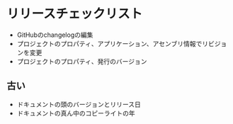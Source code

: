 # リリースチェックリスト

- GitHubのchangelogの編集
- プロジェクトのプロパティ、アプリケーション、アセンブリ情報でリビジョンを変更
- プロジェクトのプロパティ、発行のバージョン


## 古い

- ドキュメントの頭のバージョンとリリース日
- ドキュメントの真ん中のコピーライトの年
